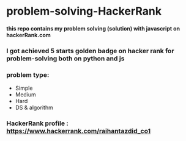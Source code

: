 # problem-solving-HackerRank

#### this repo contains my problem solving (solution) with javascript on hackerRank.com

### I got achieved 5 starts golden badge on hacker rank for problem-solving both on python and js

### problem type:

<ul>
<li> Simple</li>
<li> Medium</li>
<li> Hard </li>
<li> DS & algorithm </li>
</ul>

### HackerRank profile : https://www.hackerrank.com/raihantazdid_co1
